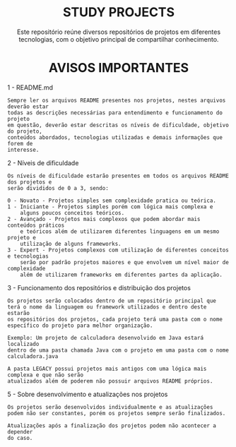 <h1 align="center">STUDY PROJECTS</h1>

<p align="center">
Este repositório reúne diversos repositórios de projetos em diferentes tecnologias, com o objetivo principal de compartilhar conhecimento.
</p>

<h1 align="center">AVISOS IMPORTANTES</h1>


1 - README.md

    Sempre ler os arquivos README presentes nos projetos, nestes arquivos deverão estar
    todas as descrições necessárias para entendimento e funcionamento do projeto
    em questão, deverão estar descritas os níveis de dificuldade, objetivo do projeto, 
    conteúdos abordados, tecnologias utilizadas e demais informações que forem de 
    interesse.

2 - Níveis de dificuldade

    Os níveis de dificuldade estarão presentes em todos os arquivos README dos projetos e
    serão divididos de 0 a 3, sendo:
 
    0 - Novato - Projetos simples sem complexidade pratica ou teórica.
    1 - Iniciante - Projetos simples porém com lógica mais complexa e 
        alguns poucos conceitos teóricos.
    2 - Avançado - Projetos mais complexos que podem abordar mais conteúdos práticos 
        e teóricos além de utilizarem diferentes linguagens em um mesmo projeto e     
        utilização de alguns frameworks.	
    3 - Expert - Projetos complexos com utilização de diferentes conceitos e tecnologias
        serão por padrão projetos maiores e que envolvem um nível maior de complexidade
        além de utilizarem frameworks em diferentes partes da aplicação.

3 - Funcionamento dos repositórios e distribuição dos projetos

    Os projetos serão colocados dentro de um repositório principal que 
    terá o nome da linguagem ou framework utilizados e dentro deste estarão 
    os repositórios dos projetos, cada projeto terá uma pasta com o nome 
    específico do projeto para melhor organização.

    Exemplo: Um projeto de calculadora desenvolvido em Java estará localizado
    dentro de uma pasta chamada Java com o projeto em uma pasta com o nome 
    calculadora.java

    A pasta LEGACY possui projetos mais antigos com uma lógica mais complexa e que não serão 
    atualizados além de poderem não possuir arquivos README próprios.

5 - Sobre desenvolvimento e atualizações nos projetos

    Os projetos serão desenvolvidos individualmente e as atualizações 
    podem não ser constantes, porém os projetos sempre serão finalizados.

    Atualizações após a finalização dos projetos podem não acontecer a depender 
    do caso.